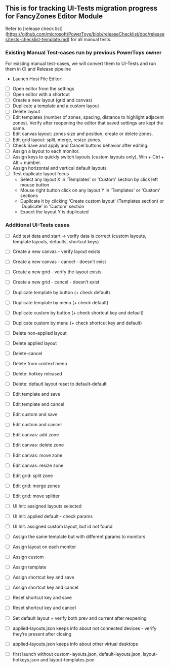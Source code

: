 ## This is for tracking UI-Tests migration progress for FancyZones Editor Module
Refer to [release check list] (https://github.com/microsoft/PowerToys/blob/releaseChecklist/doc/releases/tests-checklist-template.md) for all manual tests.

### Existing Manual Test-cases run by previous PowerToys owner
For existing manual test-cases, we will convert them to UI-Tests and run them in CI and Release pipeline

 * Launch Host File Editor:
- [ ] Open editor from the settings
- [ ] Open editor with a shortcut
- [ ] Create a new layout (grid and canvas)
- [ ] Duplicate a template and a custom layout
- [ ] Delete layout
- [ ] Edit templates (number of zones, spacing, distance to highlight adjacent zones). Verify after reopening the editor that saved settings are kept the same.
- [ ] Edit canvas layout: zones size and position, create or delete zones.
- [ ] Edit grid layout: split, merge, resize zones.
- [ ] Check Save and apply and Cancel buttons behavior after editing.
- [ ] Assign a layout to each monitor.
- [ ] Assign keys to quickly switch layouts (custom layouts only), Win + Ctrl + Alt + number.
- [ ] Assign horizontal and vertical default layouts
- [ ] Test duplicate layout focus
	- Select any layout X in 'Templates' or 'Custom' section by click left mouse button
	- Mouse right button click on any layout Y in 'Templates' or 'Custom' sections
	- Duplicate it by clicking 'Create custom layout' (Templates section) or 'Duplicate' in 'Custom' section
	- Expect the layout Y is duplicated

### Additional UI-Tests cases

- [ ] Add test data and start → verify data is correct (custom layouts, template layouts, defaults, shortcut keys)

- [ ] Create a new canvas - verify layout exists

- [ ] Create a new canvas - cancel - doesn’t exist

- [ ] Create a new grid - verify the layout exists

- [ ] Create a new grid - cancel - doesn’t exist

- [ ] Duplicate template by button (+ check default)

- [ ] Duplicate template by menu (+ check default)

- [ ] Duplicate custom by button (+ check shortcut key and default)

- [ ] Duplicate custom by menu (+ check shortcut key and default)

- [ ] Delete non-applied layout

- [ ] Delete applied layout

- [ ] Delete-cancel

- [ ] Delete from context menu

- [ ] Delete: hotkey released

- [ ] Delete: default layout reset to default-default

- [ ] Edit template and save

- [ ] Edit template and cancel

- [ ] Edit custom and save

- [ ] Edit custom and cancel

- [ ] Edit canvas: add zone

- [ ] Edit canvas: delete zone

- [ ] Edit canvas: move zone

- [ ] Edit canvas: resize zone

- [ ] Edit grid: split zone

- [ ] Edit grid: merge zones

- [ ] Edit grid: move splitter

- [ ] UI Init: assigned layouts selected

- [ ] UI Init: applied default - check params

- [ ] UI Init: assigned custom layout, but id not found

- [ ] Assign the same template but with different params to monitors

- [ ] Assign layout on each monitor

- [ ] Assign custom

- [ ] Assign template

- [ ] Assign shortcut key and save

- [ ] Assign shortcut key and cancel

- [ ] Reset shortcut key and save

- [ ] Reset shortcut key and cancel

- [ ] Set default layout + verify both prev and current after reopening

- [ ] applied-layouts.json keeps info about not connected devices - verify they’re present after closing

- [ ] applied-layouts.json keeps info about other virtual desktops

- [ ] first launch without custom-layouts.json, default-layouts.json, layout-hotkeys.json and layout-templates.json